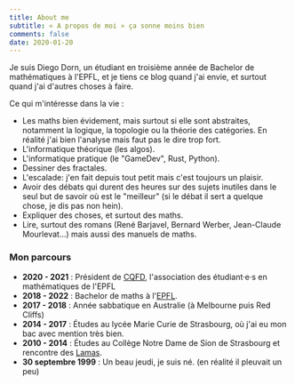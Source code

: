 ```yaml
---
title: About me
subtitle: « A propos de moi » ça sonne moins bien
comments: false
date: 2020-01-20
---
```


Je suis Diego Dorn, un étudiant en troisième année de Bachelor
de mathématiques à l'EPFL, et je tiens ce blog quand j'ai envie,
et surtout quand j'ai d'autres choses à faire.

Ce qui m'intéresse dans la vie :
 - Les maths bien évidement, mais surtout si elle sont abstraites,
	notamment la logique, la topologie ou la théorie des catégories.
	En réalité j'ai bien l'analyse mais faut pas le dire trop fort.
 - L'informatique théorique (les algos).
 - L'informatique pratique (le "GameDev", Rust, Python).
 - Dessiner des fractales.
 - L'escalade: j'en fait depuis tout petit mais c'est toujours un plaisir.
 - Avoir des débats qui durent des heures sur des sujets inutiles dans le seul
	but de savoir où est le "meilleur"
	(si le débat il sert a quelque chose, je dis pas non hein).
 - Expliquer des choses, et surtout des maths.
 - Lire, surtout des romans (René Barjavel, Bernard Werber,
	Jean-Claude Mourlevat...) mais aussi des manuels de maths.


### Mon parcours

- **2020 - 2021** : Président de [CQFD](https://cqfd.epfl.ch), l'association des étudiant·e·s en mathématiques de l'EPFL
- **2018 - 2022** : Bachelor de maths à l'[EPFL](https://epfl.ch).
- **2017 - 2018** : Année sabbatique en Australie (à Melbourne puis Red Cliffs)
- **2014 - 2017** : Études au lycée Marie Curie de Strasbourg,
	où j'ai eu mon bac avec mention très bien.
- **2010 - 2014** : Études au Collège Notre Dame de Sion de Strasbourg
	et rencontre des [Lamas](https://lama-corp.space).
- **30 septembre 1999** : Un beau jeudi, je suis né.
	(en réalité il pleuvait un peu)

